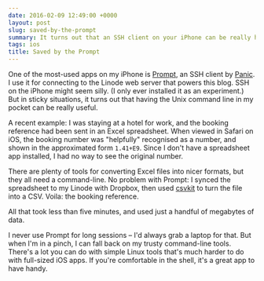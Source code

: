 ```yaml
---
date: 2016-02-09 12:49:00 +0000
layout: post
slug: saved-by-the-prompt
summary: It turns out that an SSH client on your iPhone can be really handy.
tags: ios
title: Saved by the Prompt
---
```


One of the most-used apps on my iPhone is [Prompt][prompt], an SSH client by [Panic][panic].
I use it for connecting to the Linode web server that powers this blog.
SSH on the iPhone might seem silly.
(I only ever installed it as an experiment.)
But in sticky situations, it turns out that having the Unix command line in my pocket can be really useful.

A recent example: I was staying at a hotel for work, and the booking reference had been sent in an Excel spreadsheet.
When viewed in Safari on iOS, the booking number was "helpfully" recognised as a number, and shown in the approximated form `1.41+E9`.
Since I don't have a spreadsheet app installed, I had no way to see the original number.

There are plenty of tools for converting Excel files into nicer formats, but they all need a command-line.
No problem with Prompt: I synced the spreadsheet to my Linode with Dropbox, then used [csvkit][csvkit] to turn the file into a CSV.
Voila: the booking reference.

All that took less than five minutes, and used just a handful of megabytes of data.

I never use Prompt for long sessions &ndash; I'd always grab a laptop for that.
But when I'm in a pinch, I can fall back on my trusty command-line tools.
There's a lot you can do with simple Linux tools that's much harder to do with full-sized iOS apps.
If you're comfortable in the shell, it's a great app to have handy.

[prompt]: https://www.panic.com/prompt/
[panic]: https://www.panic.com/
[csvkit]: https://github.com/onyxfish/csvkit
